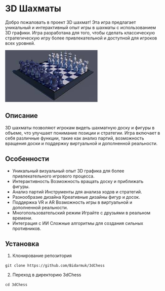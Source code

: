 # 3D Шахматы

Добро пожаловать в проект 3D шахмат! Эта игра предлагает уникальный и интерактивный опыт игры в шахматы с использованием 3D графики. Игра разработана для того, чтобы сделать классическую стратегическую игру более привлекательной и доступной для игроков всех уровней.

![Logotype](./images/chess1.jpg)

## Описание

3D шахматы позволяют игрокам видеть шахматную доску и фигуры в объеме, что улучшает понимание позиции и стратегии. Игра включает в себя различные функции, такие как анализ партий, возможность вращения доски и поддержку виртуальной и дополненной реальности.

## Особенности

- Уникальный визуальный опыт 3D графика для более привлекательного игрового процесса.
- Интерактивность Возможность вращать доску и приближать фигуры.
- Анализ партий Инструменты для анализа ходов и стратегий.
- Разнообразие дизайна Креативные дизайны фигур и досок.
- Поддержка VR и AR Возможность игры в виртуальной и дополненной реальности.
- Многопользовательский режим Играйте с друзьями в реальном времени.
- Интеграция с ИИ Сложные алгоритмы для создания сильных противников.

## Установка

1. Клонирование репозитория 

```git clone https://github.com/Bidarmuk/3dChess```

2. Переход в директорию 3dChess

```cd 3dChess```